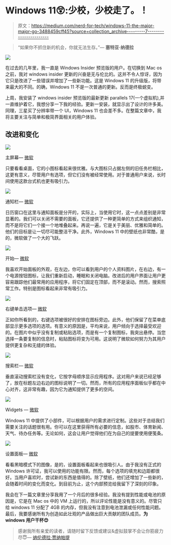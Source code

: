 # Windows 11😲:少校，少校走了。！

> 原文：<https://medium.com/nerd-for-tech/windows-11-the-major-major-go-3488459cff45?source=collection_archive---------7----------------------->

> “如果你不抓住新的机会，你就无法生存。”— **塞特亚·纳德拉**

![](img/eae27e02b8dc6aa8589fd85f999f3f6f.png)

在过去的几年里，我一直是 Windows Insider 预览版的用户。在切换到 Mac os 之前，我对 windows insider 更新的兴奋是无与伦比的。这并不令人惊讶，因为它只是改进了一些错误并增加了一些新功能。这是 Windows 11 的升级版，将带来最大的不同。的确，Windows 11 不是一次普通的更新。反而是终极蜕变。

上周，我安装了 windows insider 预览版的最新更新 parallels 17(一个虚拟机),并一直维护着它，我想分享一下我的经验。更新一安装，就显示出了设计的许多美。同理，三星买了分辨率带一个 UI，Windows 11 也会差不多。在整篇文章中，我将主要关注与简单和极简界面相关的用户体验。

## 改进和变化

![](img/ecad8bbdf6aa9675b6c52b750ab08d34.png)

主屏幕— [微软](https://insider.windows.com/en-us/insidewindows11)

只要看看桌面，它的小图标看起来很优雅。与大图标只占据左侧的旧任务栏相比，这更有意义，尽管用户有选项，但它们没有被经常使用。对于普通用户来说，长时间使用这款台式机也更有吸引力。

![](img/bd4b7bb18a304dc6da635f69c1a35f79.png)

通知栏— [微软](https://insider.windows.com/en-us/insidewindows11)

日历窗口在这里与通知面板是分开的，实际上，当使用它时，这一点点差别是非常显著的。我们可以关闭不需要的面板，它还提供了一种更简单的方式来组织通知，而不是将它们一个接一个地堆叠起来。再说一遍，它是关于美丽、优雅和简单的。他们的目标是让一切尽可能整洁干净。此外，Windows 11 中的壁纸也非常酷，是的，微软做了一个大的飞跃。

![](img/0b71df59c2f617fafd5df2f72feeb50a.png)

开始— [微软](https://insider.windows.com/en-us/insidewindows11)

我喜欢开始面板的外观，在左边，你可以看到用户的个人资料图片，在右边，有一个电源按钮图标，让我们重新启动，睡眠和关闭电脑。改进后的用户界面让用户更容易跟踪他们最常用的应用程序，将它们固定在顶部，而不是滚动。然而，搜索照常工作。特别是图标看起来非常有吸引力。

![](img/d2dca2d534a564a1cd21ef4a51bdebfe.png)

右键单击选项— [微软](https://insider.windows.com/en-us/insidewindows11)

正如你所看到的，右键选项被很好的安排在图标旁边。此外，他们保留了在菜单底部显示更多选项的选项。有意义的原因是，平均来说，用户倾向于选择最受欢迎的。在图片中似乎没有复制或粘贴选项，而是有一个复制图标，我突出悬停。当您选择一条要复制的信息时，粘贴图标将变为可用。这说明了微软如何努力为其用户提供更复杂和无缝的体验。

![](img/7f77c2450563d280a4f8c42767d9a8a2.png)

搜索栏— [微软](https://insider.windows.com/en-us/insidewindows11)

垂直滚动搜索栏没有变化，它按字母顺序显示应用程序。这对用户来说已经足够了，放在标题左边右边的图标说明了一切。然而，所有的应用程序面板似乎都在中心对齐，这非常有趣，因为它为通知提供了更多的空间。

![](img/ff7d3431fa3cb96562e5ebca73e4a0d0.png)

Widgets — [微软](https://insider.windows.com/en-us/insidewindows11)

Windows 11 中提供了小部件，可以根据用户的需求进行定制。这些对于总结我们需要关注的话题很有用。你可以在这里获得所有必要的信息，如股市、体育新闻、天气、待办任务等。无论如何，这会让用户觉得他们在为自己的提要使用便笺条。

![](img/db8ea01a9d910302b8bf7bb547ddf9ce.png)

设置面板— [微软](https://insider.windows.com/en-us/insidewindows11)

看看黑暗模式下的图像，是的，设置面板看起来也很吸引人。由于我没有正式的 Windows 许可证，我可以使用的功能有限。然而，每个选项的填充和边距都很好。当用户喜欢时，尝试新的东西是值得的。除了壁纸，他们还增加了一些新的，会随着时间的变化而变化。到目前为止，这个内部预览给我留下了深刻的印象。

我会在下一篇文章里分享我用了一个月后的很多经验。我没有提到性能或电池的原因是，它是在 Mac os 中的 VM 上运行的，所以评论性能是没有意义的。尽管只给 windows 11 分配了 4GB 的内存，但我没有注意到电池泄漏或任何性能问题。最后，我要感谢所有为创造如此壮观的产品做出巨大贡献的团队成员。**为 windows 用户干杯😊**

> 感谢我所有亲爱的读者，请随时留下反馈或建议&虚拟鼓掌不会让你筋疲力尽😇— [纳伦德拉·贾纳帕提](https://linkedin.com/in/narendraj3)